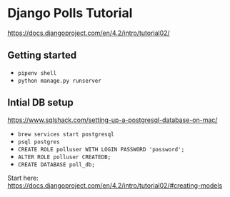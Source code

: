 # Django Polls Tutorial 
https://docs.djangoproject.com/en/4.2/intro/tutorial02/

## Getting started
- `pipenv shell`
- `python manage.py runserver` 

## Intial DB setup
https://www.sqlshack.com/setting-up-a-postgresql-database-on-mac/
- `brew services start postgresql`
- `psql postgres`
- `CREATE ROLE polluser WITH LOGIN PASSWORD 'password';`
- `ALTER ROLE polluser CREATEDB;`
- `CREATE DATABASE poll_db;`


Start here: https://docs.djangoproject.com/en/4.2/intro/tutorial02/#creating-models